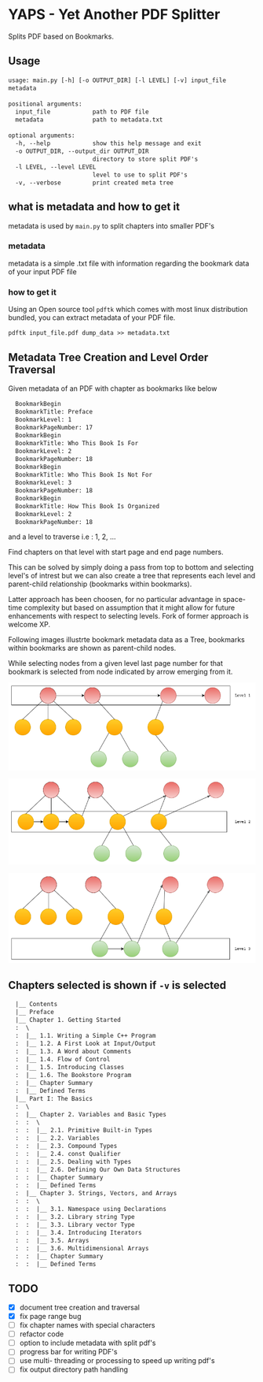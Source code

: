 # YAPS - Yet Another PDF Splitter

Splits PDF based on Bookmarks.

## Usage

```shell
usage: main.py [-h] [-o OUTPUT_DIR] [-l LEVEL] [-v] input_file metadata

positional arguments:
  input_file            path to PDF file
  metadata              path to metadata.txt

optional arguments:
  -h, --help            show this help message and exit
  -o OUTPUT_DIR, --output_dir OUTPUT_DIR
                        directory to store split PDF's
  -l LEVEL, --level LEVEL
                        level to use to split PDF's
  -v, --verbose         print created meta tree
```

## what is metadata and how to get it

metadata is used by `main.py` to split chapters into smaller PDF's

### metadata

metadata is a simple .txt file with information regarding the bookmark data of your input PDF file

### how to get it

Using an Open source tool `pdftk` which comes with most linux distribution bundled, you can extract metadata 
of your PDF file.

```
pdftk input_file.pdf dump_data >> metadata.txt
```

## Metadata Tree Creation and Level Order Traversal

Given metadata of an PDF with chapter as bookmarks like below

```
  BookmarkBegin
  BookmarkTitle: Preface
  BookmarkLevel: 1
  BookmarkPageNumber: 17
  BookmarkBegin
  BookmarkTitle: Who This Book Is For
  BookmarkLevel: 2
  BookmarkPageNumber: 18
  BookmarkBegin
  BookmarkTitle: Who This Book Is Not For
  BookmarkLevel: 3
  BookmarkPageNumber: 18
  BookmarkBegin
  BookmarkTitle: How This Book Is Organized
  BookmarkLevel: 2
  BookmarkPageNumber: 18
```

and a level to traverse i.e : 1, 2, ...

Find chapters on that level with start page and end page numbers.

This can be solved by simply doing a pass from top to bottom and selecting level's of intrest but
we can also create a tree that represents each level and parent-child relationship (bookmarks within bookmarks).

Latter approach has been choosen, for no particular advantage in space-time complexity but based on assumption that it might allow for future enhancements with respect to selecting levels. Fork of former approach is welcome XP.

Following images illustrte bookmark metadata data as a Tree, bookmarks within bookmarks are shown as 
parent-child nodes. 

While selecting nodes from a given level last page number for that bookmark is selected from node 
indicated by arrow emerging from it.

![Level 1 Traversal](res/level1.png)

![Level 2 Traversal](res/level2.png)

![Level 3 Traversal](res/level3.png)

## Chapters selected is shown if `-v` is selected

```
  |__ Contents
  |__ Preface
  |__ Chapter 1. Getting Started
  :  \
  :  |__ 1.1. Writing a Simple C++ Program
  :  |__ 1.2. A First Look at Input/Output
  :  |__ 1.3. A Word about Comments
  :  |__ 1.4. Flow of Control
  :  |__ 1.5. Introducing Classes
  :  |__ 1.6. The Bookstore Program
  :  |__ Chapter Summary
  :  |__ Defined Terms
  |__ Part I: The Basics
  :  \
  :  |__ Chapter 2. Variables and Basic Types
  :  :  \
  :  :  |__ 2.1. Primitive Built-in Types
  :  :  |__ 2.2. Variables
  :  :  |__ 2.3. Compound Types
  :  :  |__ 2.4. const Qualifier
  :  :  |__ 2.5. Dealing with Types
  :  :  |__ 2.6. Defining Our Own Data Structures
  :  :  |__ Chapter Summary
  :  :  |__ Defined Terms
  :  |__ Chapter 3. Strings, Vectors, and Arrays
  :  :  \
  :  :  |__ 3.1. Namespace using Declarations
  :  :  |__ 3.2. Library string Type
  :  :  |__ 3.3. Library vector Type
  :  :  |__ 3.4. Introducing Iterators
  :  :  |__ 3.5. Arrays
  :  :  |__ 3.6. Multidimensional Arrays
  :  :  |__ Chapter Summary
  :  :  |__ Defined Terms
```

## TODO 

- [x] document tree creation and traversal
- [x] fix page range bug
- [ ] fix chapter names with special characters
- [ ] refactor code 
- [ ] option to include metadata with split pdf's 
- [ ] progress bar for writing PDF's
- [ ] use multi- threading or processing to speed up writing pdf's
- [ ] fix output directory path handling